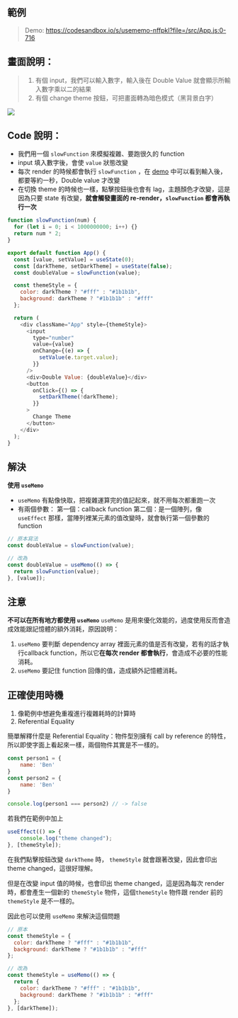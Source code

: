 ## 範例

> Demo: https://codesandbox.io/s/usememo-nffpkl?file=/src/App.js:0-716

## 畫面說明：

> 1. 有個 input，我們可以輸入數字，輸入後在 Double Value 就會顯示所輸入數字乘以二的結果
> 2. 有個 change theme 按鈕，可把畫面轉為暗色模式（黑背景白字）

![](https://i.imgur.com/0bATFA9.png)

## Code 說明：

- 我們用一個 `slowFunction` 來模擬複雜、要跑很久的 function
- input 填入數字後，會使 `value` 狀態改變
- 每次 render 的時候都會執行 `slowFunction` ，在 [demo](https://codesandbox.io/s/usememo-nffpkl?file=/src/App.js) 中可以看到輸入後，都要等約一秒，Double value 才改變
- 在切換 theme 的時候也一樣，點擊按鈕後也會有 lag，主題顏色才改變，這是因為只要 state 有改變，**就會觸發畫面的 re-render，`slowFunction` 都會再執行一次**

```javascript
function slowFunction(num) {
  for (let i = 0; i < 1000000000; i++) {}
  return num * 2;
}

export default function App() {
  const [value, setValue] = useState(0);
  const [darkTheme, setDarkTheme] = useState(false);
  const doubleValue = slowFunction(value);

  const themeStyle = {
    color: darkTheme ? "#fff" : "#1b1b1b",
    background: darkTheme ? "#1b1b1b" : "#fff"
  };

  return (
    <div className="App" style={themeStyle}>
      <input
        type="number"
        value={value}
        onChange={(e) => {
          setValue(e.target.value);
        }}
      />
      <div>Double Value: {doubleValue}</div>
      <button
        onClick={() => {
          setDarkTheme(!darkTheme);
        }}
      >
        Change Theme
      </button>
    </div>
  );
}

```

## 解決

**使用 `useMemo`**

- `useMemo` 有點像快取，把複雜運算完的值記起來，就不用每次都重跑一次
- 有兩個參數：
  第一個：callback function
  第二個：是一個陣列，像 `useEffect` 那樣，當陣列裡某元素的值改變時，就會執行第一個參數的 function

```javascript
// 原本寫法
const doubleValue = slowFunction(value);

// 改為
const doubleValue = useMemo(() => {
  return slowFunction(value);
}, [value]);
```

## 注意

**不可以在所有地方都使用 `useMemo`**
`useMemo` 是用來優化效能的，過度使用反而會造成效能跟記憶體的額外消耗，原因說明：

1. `useMemo` 要判斷 dependency array 裡面元素的值是否有改變，若有的話才執行callback function，所以它**在每次 render 都會執行**，會造成不必要的性能消耗。
2. `useMemo` 要記住 function 回傳的值，造成額外記憶體消耗。

## 正確使用時機

1. 像範例中想避免重複進行複雜耗時的計算時
2. Referential Equality

簡單解釋什麼是 Referential Equality：物件型別擁有 call by reference 的特性，所以即使字面上看起來一樣，兩個物件其實是不一樣的。

```javascript
const person1 = {
    name: 'Ben'
}
const person2 = {
    name: 'Ben'
}

console.log(person1 === person2) // -> false
```

若我們在範例中加上

```javascript
useEffect(() => {
    console.log("theme changed");
}, [themeStyle]);
```

在我們點擊按鈕改變 `darkTheme` 時， `themeStyle` 就會跟著改變，因此會印出 theme changed，這很好理解。

但是在改變 input 值的時候，也會印出 theme changed，這是因為每次 render 時，都會產生一個新的 `themeStyle` 物件，這個`themeStyle` 物件跟 render 前的 `themeStyle` 是不一樣的。

因此也可以使用 `useMemo` 來解決這個問題

```javascript
// 原本
const themeStyle = {
  color: darkTheme ? "#fff" : "#1b1b1b",
  background: darkTheme ? "#1b1b1b" : "#fff"
};

// 改為
const themeStyle = useMemo(() => {
  return {
    color: darkTheme ? "#fff" : "#1b1b1b",
    background: darkTheme ? "#1b1b1b" : "#fff"
  };
}, [darkTheme]);
```
